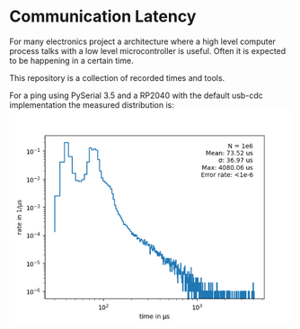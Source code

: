 # Communication Latency
For many electronics project a architecture where a high level computer process talks with a low level microcontroller is useful.
Often it is expected to be happening in a certain time.

This repository is a collection of recorded times and tools.

For a ping using PySerial 3.5 and a RP2040 with the default usb-cdc implementation the measured distribution is:
![alt text](figures/pyserial_rp2040.png)